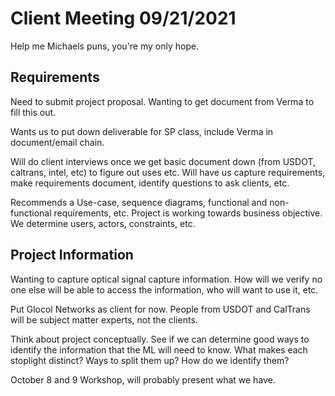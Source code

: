 # Client Meeting 09/21/2021

Help me Michaels puns, you're my only hope.

## Requirements

Need to submit project proposal. Wanting to get document from Verma to fill this out.

Wants us to put down deliverable for SP class, include Verma in document/email chain.

Will do client interviews once we get basic document down (from USDOT, caltrans, intel, etc) to figure out uses etc.
Will have us capture requirements, make requirements document, identify questions to ask clients, etc.

Recommends a Use-case, sequence diagrams, functional and non-functional requirements, etc. Project is working towards business objective. We determine users, actors, constraints, etc.

## Project Information

Wanting to capture optical signal capture information.
How will we verify no one else will be able to access the information, who will want to use it, etc.

Put Glocol Networks as client for now. People from USDOT and CalTrans will be subject matter experts, not the clients.

Think about project conceptually. See if we can determine good ways to identify the information that the ML will need to know.
What makes each stoplight distinct? Ways to split them up? How do we identify them?

October 8 and 9 Workshop, will probably present what we have.
